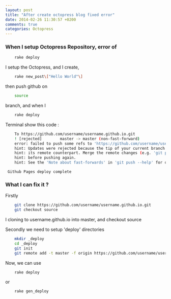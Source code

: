 ```yaml
---
layout: post
title: "After create octopress blog fixed error"
date: 2014-02-26 11:30:57 +0200
comments: true
categories: Octopress
---
```



### When I setup Octopress Repository, error of
 
``` bash
    rake deploy
```


I setup the Octopress, and I create,

``` bash
    rake new_post\["Hello World"\]
```


then push github on

``` bash
    source
```


branch, and when I

``` bash
    rake deploy
```


 Terminal show this code :

``` bash
    To https://github.com/username/username.github.io.git
    ! [rejected]        master -> master (non-fast-forward)
    error: failed to push some refs to 'https://github.com/username/username.github.io.git'
    hint: Updates were rejected because the tip of your current branch is behind
    hint: its remote counterpart. Merge the remote changes (e.g. 'git pull')
    hint: before pushing again.
    hint: See the 'Note about fast-forwards' in 'git push --help' for details.
```
     Github Pages deploy complete



### What I can fix it ?

 Firstly

``` bash
    git clone https://github.com/username/username.github.io.git
    git checkout source
```


 I cloning to username.github.io into master, and checkout source

 Secondly we need to setup 'deploy' directories

``` bash
    mkdir _deploy
    cd _deploy
    git init
    git remote add -t master -f origin https://github.com/username/username.github.io.git
```


Now, we can use

``` bash
    rake deploy
```

or

``` bash
    rake gen_deploy
```